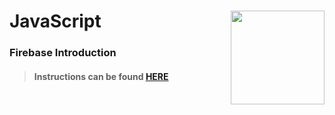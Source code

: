 # JavaScript <img align="right" src="https://github.com/Learning-Fuze/prototypes_C9.17/blob/assets/assets/images/logos/LF_LOGO.png?raw=true" width="150">
### Firebase Introduction

>#### Instructions can be found <a href="http://learning-fuze.github.io/prototypes_C9.17/#/Databases-Firebase-Intro" target="_blank">HERE</a>